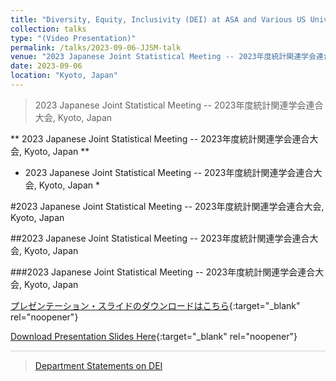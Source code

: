 ```yaml
---
title: "Diversity, Equity, Inclusivity (DEI) at ASA and Various US Universities"
collection: talks
type: "(Video Presentation)"
permalink: /talks/2023-09-06-JJSM-talk
venue: "2023 Japanese Joint Statistical Meeting -- 2023年度統計関連学会連合⼤会"
date: 2023-09-06
location: "Kyoto, Japan"
---
```


<style>
  hr {
    height: 2px;
    background-color: #E5E4E2;
    border: none;
  }

  .no-italics {
      font-style: normal;   
  }
</style>

> 2023 Japanese Joint Statistical Meeting -- 2023年度統計関連学会連合⼤会, Kyoto, Japan

** 2023 Japanese Joint Statistical Meeting -- 2023年度統計関連学会連合⼤会, Kyoto, Japan **

* 2023 Japanese Joint Statistical Meeting -- 2023年度統計関連学会連合⼤会, Kyoto, Japan *

#2023 Japanese Joint Statistical Meeting -- 2023年度統計関連学会連合⼤会, Kyoto, Japan

##2023 Japanese Joint Statistical Meeting -- 2023年度統計関連学会連合⼤会, Kyoto, Japan

###2023 Japanese Joint Statistical Meeting -- 2023年度統計関連学会連合⼤会, Kyoto, Japan

[プレゼンテーション・スライドのダウンロードはこちら](https://www.dropbox.com/scl/fi/7ezpd197umby467qa5u03/2023_SEPT_JJSM_DEI_Doi.pdf?rlkey=jiebm212bhu64tgdj21wv066o&dl=0){:target="_blank" rel="noopener"}

[Download Presentation Slides Here](https://www.dropbox.com/scl/fi/7ezpd197umby467qa5u03/2023_SEPT_JJSM_DEI_Doi.pdf?rlkey=jiebm212bhu64tgdj21wv066o&dl=0){:target="_blank" rel="noopener"}

---

> [Department Statements on DEI](https://jimmydoi.github.io/SelectedPubs/DeptStatementsDEI)
